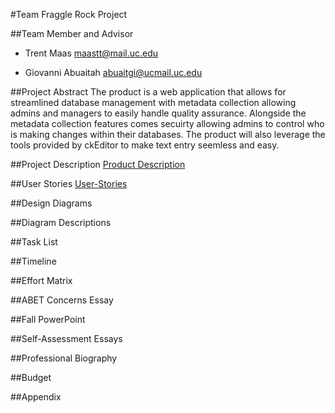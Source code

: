 #Team Fraggle Rock Project

##Team Member and Advisor
- Trent Maas maastt@mail.uc.edu

- Giovanni Abuaitah abuaitgi@ucmail.uc.edu

##Project Abstract
The product is a web application that allows for streamlined database management with metadata collection allowing admins and managers to easily handle quality assurance. Alongside the metadata collection features comes secuirty allowing admins to control who is making changes within their databases. The product will also leverage the tools provided by ckEditor to make text entry seemless and easy. 

##Project Description
[Product Description](https://github.com/trentmaas2001/TeamFraggleRock/blob/main/Project-Description.md)

##User Stories
[User-Stories](https://github.com/trentmaas2001/TeamFraggleRock/blob/main/User_Stories.md)

##Design Diagrams

##Diagram Descriptions

##Task List

##Timeline

##Effort Matrix

##ABET Concerns Essay

##Fall PowerPoint

##Self-Assessment Essays

##Professional Biography

##Budget

##Appendix